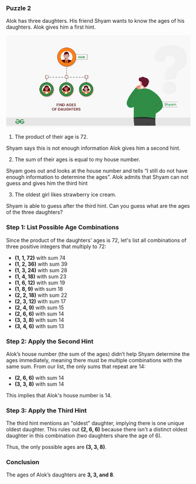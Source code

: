 ### Puzzle 2

Alok has three daughters. His friend Shyam wants to know the ages of his daughters. Alok gives him a first hint. 

![puz2](img|folder/Find-agesof-daughters.png)

1. The product of their age is 72. 

Shyam says this is not enough information Alok gives him a second hint. 

2. The sum of their ages is equal to my house number. 

Shyam goes out and looks at the house number and tells “I still do not have enough information to determine the ages”. 
Alok admits that Shyam can not guess and gives him the third hint 

3. The oldest girl likes strawberry ice cream. 

Shyam is able to guess after the third hint. Can you guess what are the ages of the three daughters? 



### Step 1: List Possible Age Combinations
Since the product of the daughters' ages is 72, let's list all combinations of three positive integers that multiply to 72:

- **(1, 1, 72)** with sum 74
- **(1, 2, 36)** with sum 39
- **(1, 3, 24)** with sum 28
- **(1, 4, 18)** with sum 23
- **(1, 6, 12)** with sum 19
- **(1, 8, 9)** with sum 18
- **(2, 2, 18)** with sum 22
- **(2, 3, 12)** with sum 17
- **(2, 4, 9)** with sum 15
- **(2, 6, 6)** with sum 14
- **(3, 3, 8)** with sum 14
- **(3, 4, 6)** with sum 13

### Step 2: Apply the Second Hint
Alok’s house number (the sum of the ages) didn’t help Shyam determine the ages immediately, meaning there must be multiple combinations with the same sum. From our list, the only sums that repeat are 14:

- **(2, 6, 6)** with sum 14
- **(3, 3, 8)** with sum 14

This implies that Alok's house number is 14.

### Step 3: Apply the Third Hint
The third hint mentions an "oldest" daughter, implying there is one unique oldest daughter. This rules out **(2, 6, 6)** because there isn't a distinct oldest daughter in this combination (two daughters share the age of 6). 

Thus, the only possible ages are **(3, 3, 8)**.

### Conclusion
The ages of Alok’s daughters are **3, 3, and 8**.
